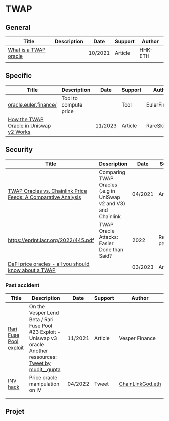 # TWAP

## General

| Title                                                        | Description | Date    | Support | Author  |
| ------------------------------------------------------------ | ----------- | ------- | ------- | ------- |
| [What is a TWAP oracle](https://hackmd.io/@HHK-ETH/what-is-twap-oracle) |             | 10/2021 | Article | HHK-ETH |
|                                                              |             |         |         |         |



## Specific

| Title                                                        | Description           | Date    | Support | Author       |
| ------------------------------------------------------------ | --------------------- | ------- | ------- | ------------ |
| [oracle.euler.finance/](https://oracle.euler.finance/)       | Tool to compute price |         | Tool    | EulerFinance |
| [How the TWAP Oracle in Uniswap v2 Works](https://www.rareskills.io/post/twap-uniswap-v2) |                       | 11/2023 | Article | RareSkills   |

## Security

| Title                                                        | Description                                                  | Date    | Support        | Author                                                       |
| ------------------------------------------------------------ | ------------------------------------------------------------ | ------- | -------------- | ------------------------------------------------------------ |
| [TWAP Oracles vs. Chainlink Price Feeds: A Comparative Analysis](https://smartcontentpublication.medium.com/twap-oracles-vs-chainlink-price-feeds-a-comparative-analysis-8155a3483cbd) | Comparing TWAP Oracles (.e.g in UniSwap v2 and V3) and Chainlink | 04/2021 | Article        | [SmartContent](https://smartcontentpublication.medium.com/?source=post_page-----8155a3483cbd--------------------------------) |
| https://eprint.iacr.org/2022/445.pdf                         | TWAP Oracle Attacks: Easier Done than Said?                  | 2022    | Research paper | ETH Torgin Mackinga, Tejaswi Nadahalli, Roger Wattenhofer    |
| [DeFi price oracles - all you should know about a TWAP](https://composable-security.com/blog/de-fi-price-oracles-all-you-should-know-about-a-twap/) |                                                              | 03/2023 | Article        | Composable Security                                          |

### Past accident

| Title                                                        | Description                                                  | Date    | Support | Author                                               |
| ------------------------------------------------------------ | ------------------------------------------------------------ | ------- | ------- | ---------------------------------------------------- |
| [Rari Fuse Pool exploit](https://medium.com/vesperfinance/on-the-vesper-lend-beta-rari-fuse-pool-23-exploit-9043ccd40ac9) | On the Vesper Lend Beta / Rari Fuse Pool #23 Exploit -  Uniswap v3 oracle<br />Another ressources: [Tweet by mudit__gupta](https://twitter.com/mudit__gupta/status/1455627465678749696) | 11/2021 | Article | Vesper Finance                                       |
| [INV hack](https://twitter.com/ChainLinkGod/status/1510298134202572800?s=20&t=8ZhcQk4helrdZ23V3aofFQ) | Price oracle manipulation on IV                              | 04/2022 | Tweet   | [ChainLinkGod.eth](https://twitter.com/ChainLinkGod) |
|                                                              |                                                              |         |         |                                                      |
|                                                              |                                                              |         |         |                                                      |


## Projet